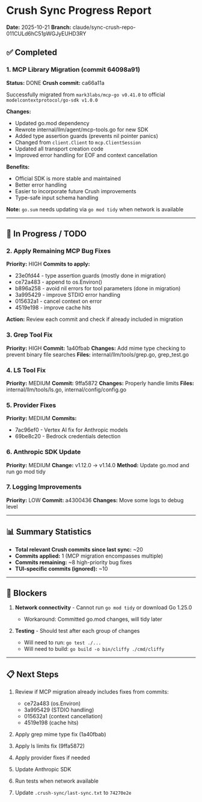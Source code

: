 # Crush Sync Progress Report
**Date:** 2025-10-21
**Branch:** claude/sync-crush-repo-011CULd6hC51pWGJyEUHD3RY

## ✅ Completed

### 1. MCP Library Migration (commit 64098a91)
**Status:** DONE
**Crush commit:** ca66a11a

Successfully migrated from `mark3labs/mcp-go v0.41.0` to official `modelcontextprotocol/go-sdk v1.0.0`

**Changes:**
- Updated go.mod dependency
- Rewrote internal/llm/agent/mcp-tools.go for new SDK
- Added type assertion guards (prevents nil pointer panics)
- Changed from `client.Client` to `mcp.ClientSession`
- Updated all transport creation code
- Improved error handling for EOF and context cancellation

**Benefits:**
- Official SDK is more stable and maintained
- Better error handling
- Easier to incorporate future Crush improvements
- Type-safe input schema handling

**Note:** `go.sum` needs updating via `go mod tidy` when network is available

---

## 🔄 In Progress / TODO

### 2. Apply Remaining MCP Bug Fixes
**Priority:** HIGH
**Commits to apply:**
- 23e0fd44 - type assertion guards (mostly done in migration)
- ce72a483 - append to os.Environ()
- b896a258 - avoid nil errors for tool parameters (done in migration)
- 3a995429 - improve STDIO error handling
- 015632a1 - cancel context on error
- 4519e198 - improve cache hits

**Action:** Review each commit and check if already included in migration

### 3. Grep Tool Fix
**Priority:** HIGH
**Commit:** 1a40fbab
**Changes:** Add mime type checking to prevent binary file searches
**Files:** internal/llm/tools/grep.go, grep_test.go

### 4. LS Tool Fix
**Priority:** MEDIUM
**Commit:** 9ffa5872
**Changes:** Properly handle limits
**Files:** internal/llm/tools/ls.go, internal/config/config.go

### 5. Provider Fixes
**Priority:** MEDIUM
**Commits:**
- 7ac96ef0 - Vertex AI fix for Anthropic models
- 69be8c20 - Bedrock credentials detection

### 6. Anthropic SDK Update
**Priority:** MEDIUM
**Change:** v1.12.0 → v1.14.0
**Method:** Update go.mod and run go mod tidy

### 7. Logging Improvements
**Priority:** LOW
**Commit:** a4300436
**Changes:** Move some logs to debug level

---

## 📊 Summary Statistics

- **Total relevant Crush commits since last sync:** ~20
- **Commits applied:** 1 (MCP migration encompasses multiple)
- **Commits remaining:** ~8 high-priority bug fixes
- **TUI-specific commits (ignored):** ~10

---

## 🚧 Blockers

1. **Network connectivity** - Cannot run `go mod tidy` or download Go 1.25.0
   - Workaround: Committed go.mod changes, will tidy later

2. **Testing** - Should test after each group of changes
   - Will need to run: `go test ./...`
   - Will need to build: `go build -o bin/cliffy ./cmd/cliffy`

---

## 📋 Next Steps

1. Review if MCP migration already includes fixes from commits:
   - ce72a483 (os.Environ)
   - 3a995429 (STDIO handling)
   - 015632a1 (context cancellation)
   - 4519e198 (cache hits)

2. Apply grep mime type fix (1a40fbab)

3. Apply ls limits fix (9ffa5872)

4. Apply provider fixes if needed

5. Update Anthropic SDK

6. Run tests when network available

7. Update `.crush-sync/last-sync.txt` to `74270e2e`
